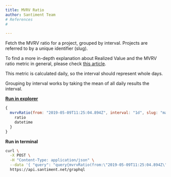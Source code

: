```yaml
---
title: MVRV Ratio
author: Santiment Team
# References
#

---
```


Fetch the MVRV ratio for a project, grouped by interval. Projects are
referred to by a unique identifier (slug).

To find a more in-depth explanation about Realized Value and the MVRV
ratio metric in general, please check [this
article](/intercom-articles/metrics-explained/sangraphs/metric-mvrv-ratio).

This metric is calculated daily, so the interval should represent whole
days.

Grouping by interval works by taking the mean of all daily results the
interval.

[**Run in
explorer**](https://api.santiment.net/graphiql?query=%7B%0A%20%20mvrvRatio(from%3A%20%222019-05-09T11%3A25%3A04.894Z%22%2C%20interval%3A%20%221d%22%2C%20slug%3A%20%22maker%22%2C%20to%3A%20%222019-06-23T11%3A25%3A04.894Z%22)%20%7B%0A%20%20%20%20ratio%0A%20%20%20%20datetime%0A%20%20%7D%0A%7D%0A)

```js
{
  mvrvRatio(from: "2019-05-09T11:25:04.894Z", interval: "1d", slug: "maker", to: "2019-06-23T11:25:04.894Z") {
    ratio
    datetime
  }
}
```

**Run in terminal**

```sh
curl \
  -X POST \
  -H "Content-Type: application/json" \
  --data '{ "query": "query{mvrvRatio(from:\"2019-05-09T11:25:04.894Z\",interval:\"1d\",slug:\"maker\",to:\"2019-06-23T11:25:04.894Z\"){ratio,datetime}}" }' \
  https://api.santiment.net/graphql
```
